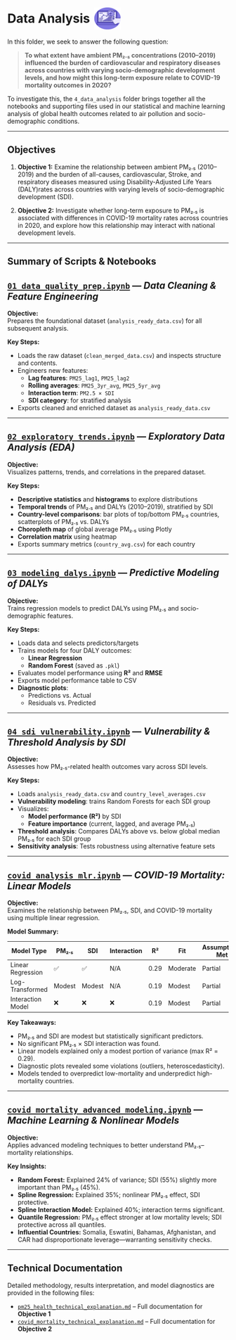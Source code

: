 <h1 style="display: flex; align-items: center;">
  Data Analysis
  <img src="../notes/images/data_analysis.gif" alt="data" style="height:50px; margin-left:10px;">
</h1>

In this folder, we seek to answer the following question:

> **To what extent have ambient PM₂.₅ concentrations (2010–2019)
influenced the burden of cardiovascular and respiratory diseases across
countries with varying socio-demographic development levels, and how might
this long-term exposure relate to COVID-19 mortality outcomes in 2020?**

To investigate this, the `4_data_analysis` folder brings together all the
notebooks and supporting files used in our statistical and machine
learning analysis of global health outcomes related to air pollution
and socio-demographic conditions.

---

## Objectives

1. **Objective 1:** Examine the relationship between
ambient PM₂.₅ (2010–2019) and the burden of all-causes, cardiovascular, Stroke,
and respiratory diseases measured using
Disability-Adjusted Life
Years (DALY)rates across countries with varying levels of socio-demographic
development (SDI).

2. **Objective 2:** Investigate whether long-term exposure to PM₂.₅
is associated with differences in COVID-19 mortality rates across countries
in 2020, and explore how this relationship may interact with national
development levels.

---

## Summary of Scripts & Notebooks

## [`01_data_quality_prep.ipynb`](../4_data_analysis/pm25_health_impact_analysis/01_data_quality_prep.ipynb) — *Data Cleaning & Feature Engineering*

**Objective:**  
Prepares the foundational dataset (`analysis_ready_data.csv`) for all subsequent
analysis.

**Key Steps:**

- Loads the raw dataset (`clean_merged_data.csv`) and inspects structure and contents.
- Engineers new features:
  - **Lag features**: `PM25_lag1`, `PM25_lag2`
  - **Rolling averages**: `PM25_3yr_avg`, `PM25_5yr_avg`
  - **Interaction term**: `PM2.5 × SDI`
  - **SDI category**: for stratified analysis
- Exports cleaned and enriched dataset as `analysis_ready_data.csv`

---

## [`02_exploratory_trends.ipynb`](../4_data_analysis/pm25_health_impact_analysis/02_exploratory_trends.ipynb) — *Exploratory Data Analysis (EDA)*

**Objective:**  
Visualizes patterns, trends, and correlations in the prepared dataset.

**Key Steps:**

- **Descriptive statistics** and **histograms** to explore distributions
- **Temporal trends** of PM₂.₅ and DALYs (2010–2019), stratified by SDI
- **Country-level comparisons**: bar plots of top/bottom PM₂.₅ countries,
scatterplots of PM₂.₅ vs. DALYs
- **Choropleth map** of global average PM₂.₅ using Plotly
- **Correlation matrix** using heatmap
- Exports summary metrics (`country_avg.csv`) for each country

---

## [`03_modeling_dalys.ipynb`](../4_data_analysis/pm25_health_impact_analysis/03_modeling_dalys.ipynb) — *Predictive Modeling of DALYs*

**Objective:**  
Trains regression models to predict DALYs using PM₂.₅ and socio-demographic features.

**Key Steps:**

- Loads data and selects predictors/targets
- Trains models for four DALY outcomes:
  - **Linear Regression**
  - **Random Forest** (saved as `.pkl`)
- Evaluates model performance using **R²** and **RMSE**
- Exports model performance table to CSV
- **Diagnostic plots**:
  - Predictions vs. Actual
  - Residuals vs. Predicted

---

## [`04_sdi_vulnerability.ipynb`](../4_data_analysis/pm25_health_impact_analysis/04_sdi_vulnerability.ipynb) — *Vulnerability & Threshold Analysis by SDI*

**Objective:**  
Assesses how PM₂.₅-related health outcomes vary across SDI levels.

**Key Steps:**

- Loads `analysis_ready_data.csv` and `country_level_averages.csv`
- **Vulnerability modeling**: trains Random Forests for each SDI group
- Visualizes:
  - **Model performance (R²)** by SDI
  - **Feature importance** (current, lagged, and average PM₂.₅)
- **Threshold analysis**: Compares DALYs above vs. below global median PM₂.₅ for
each SDI group
- **Sensitivity analysis**: Tests robustness using alternative feature sets

---

## [`covid_analysis_mlr.ipynb`](../4_data_analysis/pm25_covid_mortality/covid_analysis_mlr.ipynb) — *COVID-19 Mortality: Linear Models*

**Objective:**  
Examines the relationship between PM₂.₅, SDI, and COVID-19 mortality using
multiple linear regression.

**Model Summary:**

| Model Type             | PM₂.₅ | SDI  | Interaction| R²  | Fit  | Assumptions Met|
|-------------------------|--------|------|-------------|------|--------|------------------|
| Linear Regression       | ✅     | ✅   | N/A         | 0.29 | Moderate| Partial|
| Log-Transformed         | Modest | Modest | N/A       | 0.19 | Modest  | Partial|
| Interaction Model       | ❌     | ❌   | ❌          | 0.19 | Modest | Partial|

**Key Takeaways:**

- PM₂.₅ and SDI are modest but statistically significant predictors.
- No significant PM₂.₅ × SDI interaction was found.
- Linear models explained only a modest portion of variance (max R² = 0.29).
- Diagnostic plots revealed some violations (outliers, heteroscedasticity).
- Models tended to overpredict low-mortality and underpredict high-mortality countries.

---

## [`covid_mortality_advanced_modeling.ipynb`](../4_data_analysis/pm25_covid_mortality/covid_mortality_advanced_modeling.ipynb) — *Machine Learning & Nonlinear Models*

**Objective:**  
Applies advanced modeling techniques to better understand PM₂.₅–mortality relationships.

**Key Insights:**

- **Random Forest:** Explained 24% of variance; SDI (55%) slightly more
important than PM₂.₅ (45%).
- **Spline Regression:** Explained 35%; nonlinear PM₂.₅ effect, SDI protective.
- **Spline Interaction Model:** Explained 40%; interaction terms significant.
- **Quantile Regression:** PM₂.₅ effect stronger at low mortality levels; SDI
protective across all quantiles.
- **Influential Countries:** Somalia, Eswatini, Bahamas, Afghanistan, and CAR had
disproportionate leverage—warranting sensitivity checks.

---

## Technical Documentation

Detailed methodology, results interpretation, and model diagnostics are provided
in the following files:

- [`pm25_health_technical_explanation.md`](pm25_health_technical_explanation.md)
– Full documentation for **Objective 1**
- [`covid_mortality_technical_explanation.md`](covid_mortality_technical_explanation.md)
– Full documentation for **Objective 2**

